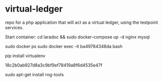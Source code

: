 # virtual-ledger
repo for a php application that will act as a virtual ledger, using the testpoint services.

Start container:
cd laradoc && sudo docker-compose up -d nginx mysql

sudo docker ps
sudo docker exec -it ba49784348da bash

pip install virtualenv

18c2b0ab927d8a3c9bf9ef78419a8f6d4535e47f

sudo apt-get install rng-tools